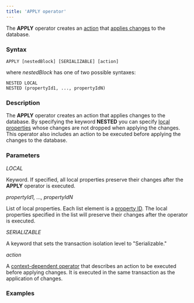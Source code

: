 ```yaml
---
title: 'APPLY operator'
---
```


The **APPLY** operator creates an [action](Actions.md) that [applies changes](Apply_changes_APPLY.md) to the database.

### Syntax

    APPLY [nestedBlock] [SERIALIZABLE] [action]

where *nestedBlock* has one of two possible syntaxes:

    NESTED LOCAL
    NESTED (propertyId1, ..., propertyIdN)

### Description

The **APPLY** operator creates an action that applies changes to the database. By specifying the keyword **NESTED** you can specify [local properties](688168.html#Dataproperties(DATA)-local) whose changes are not dropped when applying the changes. This operator also includes an action to be executed before applying the changes to the database.

### Parameters

*LOCAL*

Keyword. If specified, all local properties preserve their changes after the **APPLY** operator is executed. 

*propertyId1, ..., propertyIdN*

List of local properties. Each list element is a [property ID](IDs_1573053.html#IDs-propertyid). The local properties specified in the list will preserve their changes after the operator is executed.

*SERIALIZABLE*

A keyword that sets the transaction isolation level to "Serializable."

*action*

A [context-dependent operator](Action-operator_36307157.html#Actionoperator-contextdependent) that describes an action to be executed before applying changes. It is executed in the same transaction as the application of changes.

### Examples



  
